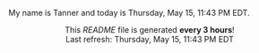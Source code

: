 My name is Tanner and today is Thursday, May 15, 11:43 PM EDT.

<p align="center">This <i>README</i> file is generated <b>every 3 hours</b>!</br>Last refresh: Thursday, May 15, 11:43 PM EDT<br /></p>
